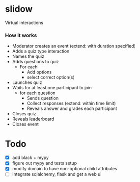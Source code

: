 # slidow

Virtual interactions

### How it works

- Moderator creates an event (extend: with duration specified)
- Adds a quiz type interaction
- Names the quiz
- Adds questions to quiz
  - For each
    - Add options
	- select correct option(s)
- Launches quiz
- Waits for at least one participant to join
  - for each question
    - Sends question
	- Collect responses (extend: within time limit)
	- Reveals answer and grades each participant
- Closes quiz
- Reveals leaderboard
- Closes event

# Todo

- [x] add black + mypy
- [x] figure out mypy and tests setup 
- [x] modify domain to have non-optional child attributes
- [ ] integrate sqlalchemy, flask and get a web ui
